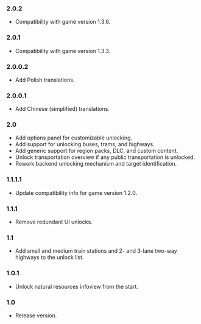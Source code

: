 ### 2.0.2
- Compatibility with game version 1.3.6.

### 2.0.1
- Compatibility with game version 1.3.3.

### 2.0.0.2
- Add Polish translations.

### 2.0.0.1
- Add Chinese (simplified) translations.

### 2.0
- Add options panel for customizable unlocking.
- Add support for unlocking buses, trams, and highways.
- Add generic support for region packs, DLC, and custom content.
- Unlock transportation overview if any public transportation is unlocked.
- Rework backend unlocking mechanism and target identification.

### 1.1.1.1
- Update compatibility info for game version 1.2.0.

### 1.1.1
- Remove redundant UI unlocks.

### 1.1
- Add small and medium train stations and 2- and 3-lane two-way highways to the unlock list.

### 1.0.1
- Unlock natural resources infoview from the start.

### 1.0
- Release version.